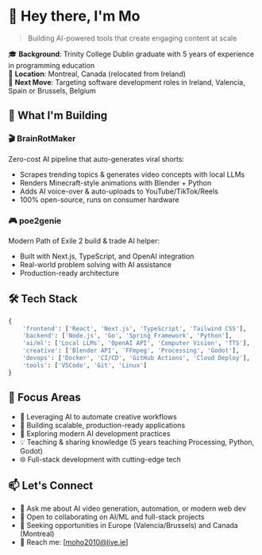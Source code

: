 # 👋 Hey there, I'm Mo

> Building AI-powered tools that create engaging content at scale

🎓 **Background**: Trinity College Dublin graduate with 5 years of experience in programming education  
📍 **Location**: Montreal, Canada (relocated from Ireland)  
🎯 **Next Move**: Targeting software development roles in Ireland, Valencia, Spain or Brussels, Belgium

## 🚀 What I'm Building

### 🎬 BrainRotMaker
Zero-cost AI pipeline that auto-generates viral shorts:
- Scrapes trending topics & generates video concepts with local LLMs
- Renders Minecraft-style animations with Blender + Python
- Adds AI voice-over & auto-uploads to YouTube/TikTok/Reels
- 100% open-source, runs on consumer hardware

### 🎮 poe2genie
Modern Path of Exile 2 build & trade AI helper:
- Built with Next.js, TypeScript, and OpenAI integration
- Real-world problem solving with AI assistance
- Production-ready architecture

## 🛠️ Tech Stack

```python
{
    'frontend': ['React', 'Next.js', 'TypeScript', 'Tailwind CSS'],
    'backend': ['Node.js', 'Go', 'Spring Framework', 'Python'],
    'ai/ml': ['Local LLMs', 'OpenAI API', 'Computer Vision', 'TTS'],
    'creative': ['Blender API', 'FFmpeg', 'Processing', 'Godot'],
    'devops': ['Docker', 'CI/CD', 'GitHub Actions', 'Cloud Deploy'],
    'tools': ['VSCode', 'Git', 'Linux']
}
```

## 🎯 Focus Areas

- 🧠 Leveraging AI to automate creative workflows
- 🎨 Building scalable, production-ready applications
- 🚀 Exploring modern AI development practices
- 💡 Teaching & sharing knowledge (5 years teaching Processing, Python, Godot)
- 🌐 Full-stack development with cutting-edge tech

## 📫 Let's Connect

- 💬 Ask me about AI video generation, automation, or modern web dev
- 🤝 Open to collaborating on AI/ML and full-stack projects
- 🎯 Seeking opportunities in Europe (Valencia/Brussels) and Canada (Montreal)
- 📧 Reach me: [moho2010@live.ie]
